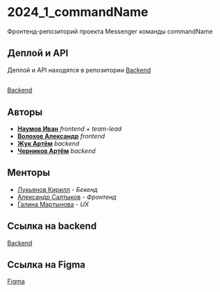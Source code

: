 # 2024_1_commandName

Фронтенд-репозиторий проекта Messenger команды commandName

## Деплой и API

Деплой и API находятся в репозитории [Backend](https://github.com/go-park-mail-ru/2024_1_commandName)

## 

[Backend](https://github.com/go-park-mail-ru/2024_1_commandName)

## Авторы

- [**Наумов Иван**](https://github.com/IvanNaum) _frontend + team-lead_
- [**Волохов Александр**](https://github.com/oFem1m) _frontend_
- [**Жук Артём**](https://github.com/artmzhuk) _backend_
- [**Черников Артём**](https://github.com/FunnyRockfish) _backend_

## Менторы

- [Лукьянов Кирилл](https://github.com/Antihoman) - _Бекенд_
- [Александр Салтыков](https://github.com/johnSamilin) - _Фронтенд_
- [Галина Мартынова](https://t.me/g_martynovaa) - _UX_

## Ссылка на backend

[Backend](https://github.com/go-park-mail-ru/2024_1_commandName)

## Ссылка на Figma

[Figma](https://www.figma.com/file/Y00sCupXRjoGZyQOBNwuLJ/%D0%9E%D1%81%D0%BD%D0%BE%D0%B2%D0%BD%D0%BE%D0%B9-%D0%B4%D0%B8%D0%B7%D0%B0%D0%B9%D0%BD?type=design&node-id=0%3A1&mode=design&t=HrOU7Y2YBQYnNbAo-1)
